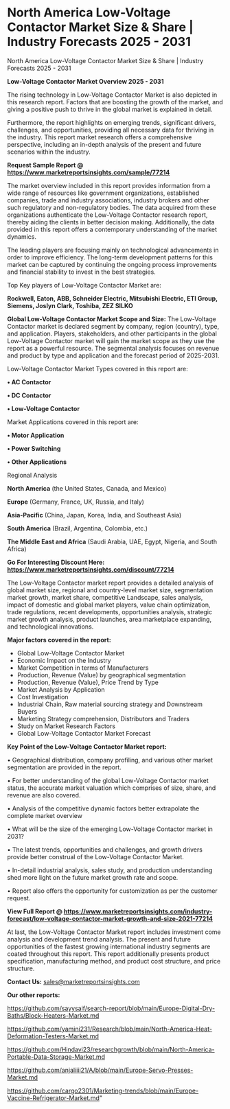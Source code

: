 # North America Low-Voltage Contactor Market Size & Share | Industry Forecasts 2025 - 2031
North America Low-Voltage Contactor Market Size & Share | Industry Forecasts 2025 - 2031

<Strong> Low-Voltage Contactor Market Overview 2025 - 2031</strong>

The rising technology in Low-Voltage Contactor Market is also depicted in this research report. Factors that are boosting the growth of the market, and giving a positive push to thrive in the global market is explained in detail.

Furthermore, the report highlights on emerging trends, significant drivers, challenges, and opportunities, providing all necessary data for thriving in the industry. This report market research offers a comprehensive perspective, including an in-depth analysis of the present and future scenarios within the industry.

<strong>Request Sample Report @ <a href=https://www.marketreportsinsights.com/sample/77214>https://www.marketreportsinsights.com/sample/77214</a></strong>

The market overview included in this report provides information from a wide range of resources like government organizations, established companies, trade and industry associations, industry brokers and other such regulatory and non-regulatory bodies. The data acquired from these organizations authenticate the Low-Voltage Contactor research report, thereby aiding the clients in better decision making. Additionally, the data provided in this report offers a contemporary understanding of the market dynamics.

The leading players are focusing mainly on technological advancements in order to improve efficiency. The long-term development patterns for this market can be captured by continuing the ongoing process improvements and financial stability to invest in the best strategies.

Top Key players of Low-Voltage Contactor Market are:

<strong>Rockwell, Eaton, ABB, Schneider Electric, Mitsubishi Electric, ETI Group, Siemens, Joslyn Clark, Toshiba, ZEZ SILKO</strong>

<strong><b>Global Low-Voltage Contactor Market Scope and Size:</b></strong>
The Low-Voltage Contactor market is declared segment by company, region (country), type, and application. Players, stakeholders, and other participants in the global Low-Voltage Contactor market will gain the market scope as they use the report as a powerful resource. The segmental analysis focuses on revenue and product by type and application and the forecast period of 2025-2031.

Low-Voltage Contactor Market Types covered in this report are:

<strong>• AC Contactor

• DC Contactor

• Low-Voltage Contactor</strong>

Market Applications covered in this report are:

<strong>• Motor Application

• Power Switching

• Other Applications</strong> 

Regional Analysis

<strong>North America</strong> (the United States, Canada, and Mexico)

<strong>Europe</strong> (Germany, France, UK, Russia, and Italy)

<strong>Asia-Pacific</strong> (China, Japan, Korea, India, and Southeast Asia)

<strong>South America</strong> (Brazil, Argentina, Colombia, etc.)

<strong>The Middle East and Africa</strong> (Saudi Arabia, UAE, Egypt, Nigeria, and South Africa)

<strong>Go For Interesting Discount Here: <a href=https://www.marketreportsinsights.com/discount/77214>https://www.marketreportsinsights.com/discount/77214</a></strong>

The Low-Voltage Contactor market report provides a detailed analysis of global market size, regional and country-level market size, segmentation market growth, market share, competitive Landscape, sales analysis, impact of domestic and global market players, value chain optimization, trade regulations, recent developments, opportunities analysis, strategic market growth analysis, product launches, area marketplace expanding, and technological innovations.

<strong><b>Major factors covered in the report:</b></strong>
<ul>
  <li>Global Low-Voltage Contactor Market </li>
  <li>Economic Impact on the Industry</li>
  <li>Market Competition in terms of Manufacturers</li>
  <li>Production, Revenue (Value) by geographical segmentation</li>
  <li>Production, Revenue (Value), Price Trend by Type</li>
  <li>Market Analysis by Application</li>
  <li>Cost Investigation</li>
  <li>Industrial Chain, Raw material sourcing strategy and Downstream Buyers</li>
  <li>Marketing Strategy comprehension, Distributors and Traders</li>
  <li>Study on Market Research Factors</li>
  <li>Global Low-Voltage Contactor Market Forecast</li>
</ul>

<strong><b>Key Point of the Low-Voltage Contactor Market report:</b></strong>

• Geographical distribution, company profiling, and various other market segmentation are provided in the report.

• For better understanding of the global Low-Voltage Contactor market status, the accurate market valuation which comprises of size, share, and revenue are also covered.

• Analysis of the competitive dynamic factors better extrapolate the complete market overview

• What will be the size of the emerging Low-Voltage Contactor market in 2031?

• The latest trends, opportunities and challenges, and growth drivers provide better construal of the Low-Voltage Contactor Market.

• In-detail industrial analysis, sales study, and production understanding shed more light on the future market growth rate and scope.

• Report also offers the opportunity for customization as per the customer request.

<strong><b>View Full Report @ <a href=https://www.marketreportsinsights.com/industry-forecast/low-voltage-contactor-market-growth-and-size-2021-77214>https://www.marketreportsinsights.com/industry-forecast/low-voltage-contactor-market-growth-and-size-2021-77214</a></b></strong>


At last, the Low-Voltage Contactor Market report includes investment come analysis and development trend analysis. The present and future opportunities of the fastest growing international industry segments are coated throughout this report. This report additionally presents product specification, manufacturing method, and product cost structure, and price structure.

<strong>Contact Us:</strong>
sales@marketreportsinsights.com

<strong>Our other reports:</strong>

<a href=https://github.com/sayysaif/search-report/blob/main/Europe-Digital-Dry-Baths/Block-Heaters-Market.md>https://github.com/sayysaif/search-report/blob/main/Europe-Digital-Dry-Baths/Block-Heaters-Market.md</a>

<a href=https://github.com/yamini231/Research/blob/main/North-America-Heat-Deformation-Testers-Market.md>https://github.com/yamini231/Research/blob/main/North-America-Heat-Deformation-Testers-Market.md</a>

<a href=https://github.com/Hindavi23/researchgrowth/blob/main/North-America-Portable-Data-Storage-Market.md>https://github.com/Hindavi23/researchgrowth/blob/main/North-America-Portable-Data-Storage-Market.md</a>

<a href=https://github.com/anjaliiii21/A/blob/main/Europe-Servo-Presses-Market.md>https://github.com/anjaliiii21/A/blob/main/Europe-Servo-Presses-Market.md</a>

<a href=https://github.com/cargo2301/Marketing-trends/blob/main/Europe-Vaccine-Refrigerator-Market.md>https://github.com/cargo2301/Marketing-trends/blob/main/Europe-Vaccine-Refrigerator-Market.md</a>"
